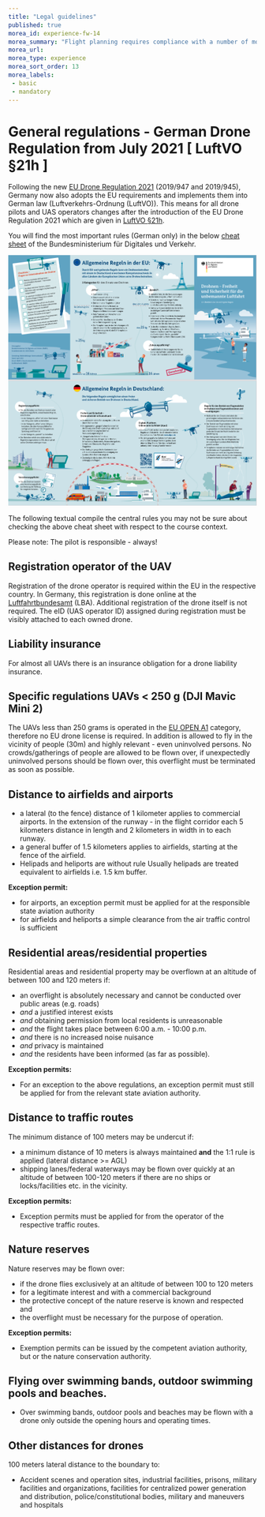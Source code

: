 ```yaml
---
title: "Legal guidelines"
published: true
morea_id: experience-fw-14
morea_summary: "Flight planning requires compliance with a number of more or less clear legal regulations."
morea_url: 
morea_type: experience
morea_sort_order: 13
morea_labels:
 - basic
 - mandatory
---
```


# General regulations - German Drone Regulation from July 2021 [ LuftVO §21h ]

Following the new [EU Drone Regulation 2021](https://www.easa.europa.eu/domains/civil-drones) (2019/947 and 2019/945), Germany now also adopts the EU requirements and implements them into German law (Luftverkehrs-Ordnung (LuftVO)). This means for all drone pilots and UAS operators changes after the introduction of the EU Drone Regulation 2021 which are given in [LuftVO §21h](https://www.gesetze-im-internet.de/luftvo_2015/__21h.html). 

You will find the most important rules (German only) in the below [cheat sheet](https://www.bmvi.de/SharedDocs/DE/Anlage/LF/drohnen-flyer-regelungen-eu-und-deutschland.pdf?__blob=publicationFile) of the Bundesministerium für Digitales und Verkehr.

<img src="images/cheat.png" alt="" width="1280px"/>

The following textual compile the central rules you may not be sure about checking the above cheat sheet with respect to the course context. 

Please note: The pilot is responsible - always!

## Registration operator of the UAV

Registration of the drone operator is required within the EU in the respective country. In Germany, this registration is done online at the [Luftfahrtbundesamt](https://uas-registration.lba-openuav.de/#/registration/uasOperator) (LBA).  Additional registration of the drone itself is not required.  The eID (UAS operator ID) assigned during registration must be visibly attached to each owned drone.

## Liability insurance

For almost all UAVs there is an insurance obligation for a drone liability insurance.

## Specific regulations UAVs < 250 g (DJI Mavic Mini 2) 

The UAVs less than 250 grams is operated in the [EU OPEN A1](https://www.easa.europa.eu/domains/civil-drones/drones-regulatory-framework-background/open-category-civil-drones) category, therefore no EU drone license is required. In addition is allowed to fly in the vicinity of people (30m) and highly relevant - even uninvolved persons. No crowds/gatherings of people are allowed to be flown over, if unexpectedly uninvolved persons should be flown over, this overflight must be terminated as soon as possible.


## Distance to airfields and airports

 * a lateral (to the fence) distance of 1 kilometer applies to commercial airports. In the extension of the runway - in the flight corridor each 5 kilometers distance in length and 2 kilometers in width in to each runway.
* a general buffer of 1.5 kilometers applies to airfields, starting at the fence of the airfield.
* Helipads and heliports are without rule Usually helipads are treated equivalent to airfields i.e. 1.5 km buffer.

**Exception permit:**
* for airports, an exception permit must be applied for at the responsible state aviation authority
* for airfields and heliports a simple clearance from the air traffic control is sufficient


## Residential areas/residential properties 

Residential areas and residential property may be overflown at an altitude of between 100 and 120 meters if:

* an overflight is absolutely necessary and cannot be conducted over public areas (e.g. roads) 
* *and* a justified interest exists 
* *and* obtaining permission from local residents is unreasonable
* *and* the flight takes place between 6:00 a.m. - 10:00 p.m.
* *and* there is no increased noise nuisance
* *and* privacy is maintained
* *and* the residents have been informed (as far as possible).

**Exception permits:**
* For an exception to the above regulations, an exception permit must still be applied for from the relevant state aviation authority.



## Distance to traffic routes

The minimum distance of 100 meters may be undercut if:

* a minimum distance of 10 meters is always maintained **and** the 1:1 rule is applied (lateral distance >= AGL)
* shipping lanes/federal waterways may be flown over quickly at an altitude of between 100-120 meters if there are no ships or locks/facilities etc. in the vicinity.

**Exception permits:**
* Exception permits must be applied for from the operator of the respective traffic routes.

## Nature reserves

Nature reserves may be flown over:  

* if the drone flies exclusively at an altitude of between 100 to 120 meters
* for a legitimate interest and with a commercial background 
* the protective concept of the nature reserve is known and respected and
* the overflight must be necessary for the purpose of operation.

**Exception permits:**
* Exemption permits can be issued by the competent aviation authority, but or the nature conservation authority.
 
## Flying over swimming bands, outdoor swimming pools and beaches.

* Over swimming bands, outdoor pools and beaches may be flown with a drone only outside the opening hours and operating times. 

## Other distances for drones

100 meters lateral distance to the boundary to:

* Accident scenes and operation sites, industrial facilities, prisons, military facilities and organizations, facilities for centralized power generation and distribution, police/constitutional bodies, military and maneuvers and hospitals


